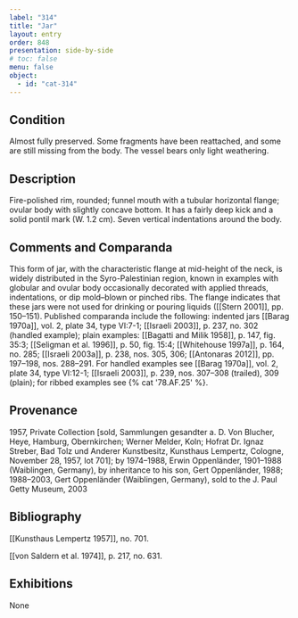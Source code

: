 ```yaml
---
label: "314"
title: "Jar"
layout: entry
order: 848
presentation: side-by-side
# toc: false
menu: false
object:
  - id: "cat-314"
---
```


## Condition

Almost fully preserved. Some fragments have been reattached, and some are still missing from the body. The vessel bears only light weathering.

## Description

Fire-polished rim, rounded; funnel mouth with a tubular horizontal flange; ovular body with slightly concave bottom. It has a fairly deep kick and a solid pontil mark (W. 1.2 cm). Seven vertical indentations around the body.

## Comments and Comparanda

This form of jar, with the characteristic flange at mid-height of the neck, is widely distributed in the Syro-Palestinian region, known in examples with globular and ovular body occasionally decorated with applied threads, indentations, or dip mold–blown or pinched ribs. The flange indicates that these jars were not used for drinking or pouring liquids ([[Stern 2001]], pp. 150–151). Published comparanda include the following: indented jars [[Barag 1970a]], vol. 2, plate 34, type VI:7-1; [[Israeli 2003]], p. 237, no. 302 (handled example); plain examples: [[Bagatti and Milik 1958]], p. 147, fig. 35:3; [[Seligman et al. 1996]], p. 50, fig. 15:4; [[Whitehouse 1997a]], p. 164, no. 285; [[Israeli 2003a]], p. 238, nos. 305, 306; [[Antonaras 2012]], pp. 197–198, nos. 288–291. For handled examples see [[Barag 1970a]], vol. 2, plate 34, type VI:12-1; [[Israeli 2003]], p. 239, nos. 307–308 (trailed), 309 (plain); for ribbed examples see {% cat '78.AF.25' %}.

## Provenance

1957, Private Collection \[sold, Sammlungen gesandter a. D. Von Blucher, Heye, Hamburg, Obernkirchen; Werner Melder, Koln; Hofrat Dr. Ignaz Streber, Bad Tolz und Anderer Kunstbesitz, Kunsthaus Lempertz, Cologne, November 28, 1957, lot 701\]; by 1974–1988, Erwin Oppenländer, 1901–1988 (Waiblingen, Germany), by inheritance to his son, Gert Oppenländer, 1988; 1988–2003, Gert Oppenländer (Waiblingen, Germany), sold to the J. Paul Getty Museum, 2003

## Bibliography

[[Kunsthaus Lempertz 1957]], no. 701.

[[von Saldern et al. 1974]], p. 217, no. 631.

## Exhibitions

None